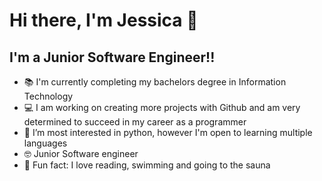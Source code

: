 # Hi there, I'm Jessica 👋 


## I'm a Junior Software Engineer!!

- 📚 I'm currently completing my bachelors degree in Information Technology
- 💻 I am working on creating more projects with Github and am very determined to succeed in my career as a programmer
- 🌱 I’m most interested in python, however I'm open to learning multiple languages
- 🤓 Junior Software engineer
- 🎀 Fun fact: I love reading, swimming and going to the sauna


<br />
<br />


